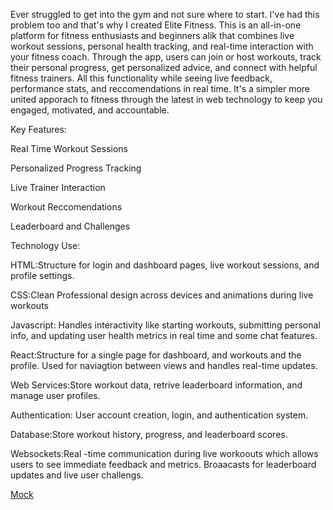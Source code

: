 Ever struggled to get into the gym and not sure where to start. I've had this problem too and that's why I created Elite Fitness. This is an all-in-one platform for fitness enthusiasts and beginners alik that combines live workout sessions, personal health tracking, and real-time interaction with your fitness coach. Through the app, users can join or host workouts, track their personal progress, get personalized advice, and connect with helpful fitness trainers. All this functionality while seeing live feedback, performance stats, and reccomendations in real time. It's a simpler more united apporach to fitness through the latest in web technology to keep you engaged, motivated, and accountable.

Key Features:

Real Time Workout Sessions

Personalized Progress Tracking

Live Trainer Interaction

Workout Reccomendations

Leaderboard and Challenges

Technology Use:

HTML:Structure for login and dashboard pages, live workout sessions, and profile settings.

CSS:Clean Professional design across devices and animations during live workouts

Javascript: Handles interactivity like starting workouts, submitting personal info, and updating user health metrics in real time and some chat features.

React:Structure for a single page for dashboard, and workouts and the profile. Used for naviagtion between views and handles real-time updates.

Web Services:Store workout data, retrive leaderboard information, and manage user profiles.

Authentication: User account creation, login, and authentication system.

Database:Store workout history, progress, and leaderboard scores.

Websockets:Real -time communication during live workoouts which allows users to see immediate feedback and metrics. Broaacasts for leaderboard updates and live user challengs.

[Mock](websitesketch.jpeg)
